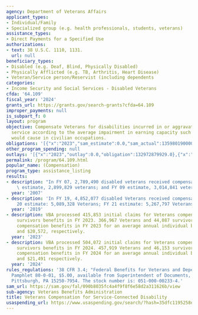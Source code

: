 ```yaml
---
agency: Department of Veterans Affairs
applicant_types:
- Individual/Family
- Specialized group (e.g. health professionals, students, veterans)
assistance_types:
- Direct Payments for a Specified Use
authorizations:
- text: 38 U.S.C. 1110, 1131.
  url: null
beneficiary_types:
- Disabled (e.g. Deaf, Blind, Physically Disabled)
- Physically Afflicted (e.g. TB, Arthritis, Heart Disease)
- Veteran/Service person/Reservist (including dependents
categories:
- Income Security and Social Services - Disabled Veterans
cfda: '64.109'
fiscal_year: '2024'
grants_url: https://grants.gov/search-grants?cfda=64.109
improper_payments: null
is_subpart_f: 0
layout: program
objective: Compensate Veterans for disabilities incurred in or aggravated during military
  service according to the average impairment in earning capacity such disability
  would cause in civilian occupations.
obligations: '[{"x":"2023","sam_estimate":0.0,"sam_actual":135980190000.0,"usa_spending_actual":132972879929.0},{"x":"2024","sam_estimate":0.0,"sam_actual":157593195000.0,"usa_spending_actual":142429089170.0},{"x":"2025","sam_estimate":0.0,"sam_actual":190222096000.0,"usa_spending_actual":98780446353.0}]'
other_program_spending: null
outlays: '[{"x":"2023","outlay":0.0,"obligation":132972879929.0},{"x":"2024","outlay":0.0,"obligation":142429089170.0},{"x":"2025","outlay":0.0,"obligation":98780446353.0}]'
permalink: /program/64.109.html
popular_name: (Compensation)
program_type: assistance_listing
results:
- description: "In FY 07, 2,789,490 disabled veterans received compensation. FY 08\
    \ estimate, 2,899,829 veterans; and FY 09 estimate, 3,014,841 veterans. \n"
  year: '2007'
- description: 'In FY 19, 4,852,077 disabled Veterans received compensation.  (FY
    20 estimate: 5,089,328 Veterans; FY 21 estimate: 5,267,797 Veterans)'
  year: '2019'
- description: VBA processed 415,853 initial claims for Veterans compensation and
    survivors benefits in FY 2023. 366,967 Veterans and 44,087 survivors began receiving
    compensation benefits in FY 2023 for an average annual individual benefit of $24,511
    and $20,572, respectively.
  year: '2023'
- description: VBA processed 504,072 initial claims for Veterans compensation and
    survivors benefits in FY 2024. 457,919 Veterans and 46,153 survivors began receiving
    compensation benefits in FY 2024 for an average annual individual benefit of $27,028
    and $21,491 respectively.
  year: '2024'
rules_regulations: '38 CFR 3.4; "Federal Benefits for Veterans and Dependents," VA
  Pamphlet 80-0-01, $5.00, available from Superintendent of Documents, P.O. Box 371954,
  Pittsburgh, PA 15250-7954. The stock number is: 051-000-00233-4.'
sam_url: https://sam.gov/fal/090b8035fc4a4f9f8f6e58d2a311626b/view
sub-agency: Veterans Benefits Administration
title: Veterans Compensation for Service-Connected Disability
usaspending_url: https://www.usaspending.gov/search/?hash=35dfc1195258e5066b2cf08cfc4d9250
---
```

